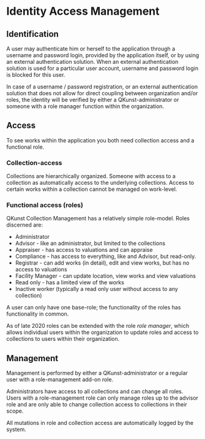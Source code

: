 # Identity Access Management

## Identification

A user may authenticate him or herself to the application through a username and password login, provided by the application itself, or by using an external authentication solution.
When an external authentication solution is used for a particular user account, username and password login is blocked for this user.

In case of a username / password registration, or an external authentication solution that does not allow for direct coupling between organization and/or roles, the identity
will be verified by either a QKunst-administrator or someone with a role manager function within the organization.

## Access

To see works within the application you both need collection access and a functional role.

### Collection-access

Collections are hierarchically organized. Someone with access to a collection as automatically access to the underlying collections. Access to certain works within a collection cannot be managed on work-level.

### Functional access (roles)

QKunst Collection Management has a relatively simple role-model. Roles discerned are:

* Administrator
* Advisor - like an administrator, but limited to the collections
* Appraiser - has access to valuations and can appraise
* Compliance - has access to everything, like and Advisor, but read-only.
* Registrar - can add works (in detail), edit and view works, but has no access to valuations
* Facility Manager - can update location, view works and view valuations
* Read only - has a limited view of the works
* Inactive worker (typically a read only user without access to any collection)

A user can only have one base-role; the functionality of the roles has functionality in common.

As of late 2020 roles can be extended with the role *role manager*, which allows individual users within the organization to update roles and access to collections to users within
their organization.

## Management

Management is performed by either a QKunst-administrator or a regular user with a role-management add-on role.

Administrators have access to all collections and can change all roles. Users with a role-management role can only manage roles up to the advisor role and are only able
to change collection access to collections in their scope.

All mutations in role and collection access are automatically logged by the system.
